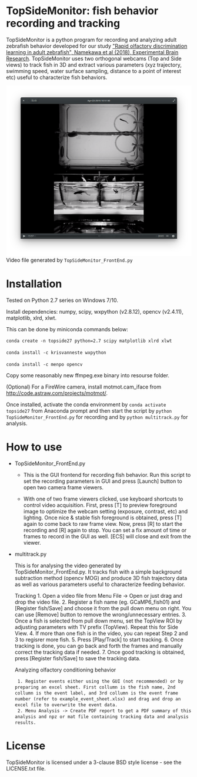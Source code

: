 TopSideMonitor: fish behavior recording and tracking
====================================================

TopSideMonitor is a python program for recording and analyzing adult zebrafish behavior developed for our study ["Rapid olfactory discrimination learning in adult zebrafish", Namekawa et al (2018), Experimental Brain Research](https://rdcu.be/4bM2). TopSideMonitor uses two orthogonal webcams (Top and Side views) to track fish in 3D and extract various parameters (xyz trajectory, swimming speed, water surface sampling, distance to a point of interest etc) useful to characterize fish behaviors.

![Sample video](https://github.com/i-namekawa/TopSideMonitor/blob/master/resources/Screenshot%20from%202018-08-15%2004.03.37.png)
Video file generated by `TopSideMonitor_FrontEnd.py`

# Installation

Tested on Python 2.7 series on Windows 7/10. 

Install dependencies: numpy, scipy, wxpython (v2.8.12), opencv (v2.4.11), matplotlib, xlrd, xlwt.

This can be done by miniconda commands below:

```
conda create -n topside27 python=2.7 scipy matplotlib xlrd xlwt

conda install -c krisvanneste wxpython

conda install -c menpo opencv
```

Copy some reasonably new ffmpeg.exe binary into resourse folder.

(Optional)
For a FireWire camera, install motmot.cam_iface from http://code.astraw.com/projects/motmot/.

Once installed, activate the conda environment by `conda activate topside27` from Anaconda prompt and then start the script by `python TopSideMonitor_FrontEnd.py` for recording and by `python multitrack.py` for analysis.


# How to use

* TopSideMonitor_FrontEnd.py

  - This is the GUI frontend for recording fish behavior. Run this script to set the recording parameters in GUI and press [Launch] button to open two camera frame viewers.
   
  - With one of two frame viewers clicked, use keyboard shortcuts to control video acquisition. First, press [T] to preview foreground image to optimize the webcam setting (exposure, contrast, etc) and lighting. Once nice & stable fish foreground is obtained, press [T] again to come back to raw frame view. Now, press [R] to start the recording and [R] again to stop. You can set a fix amount of time or frames to record in the GUI as well. [ECS] will close and exit from the viewer.


* multitrack.py

   This is for analysing the video generated by TopSideMonitor_FrontEnd.py. It tracks fish with a simple background subtraction method (opencv MOG) and produce 3D fish trajectory data as well as various parameters useful to characterize feeding behavior.
     
     Tracking
       1. Open a video file from Menu File -> Open or just drag and drop the video file.
       2. Register a fish name (eg. GCaMP6_fish01) and [Register fish/Save] and choose it from the pull down menu on right. You can use [Remove] button to remove the wrong/unnecessary entries.
       3. Once a fish is selected from pull down menu, set the TopView ROI by adjusting parameters with TV prefix (TopView). Repeat this for Side View.
       4. If more than one fish is in the video, you can repeat Step 2 and 3 to regisrer more fish.
       5. Press [Play/Track] to start tracking.
       6. Once tracking is done, you can go back and forth the frames and manually correct the tracking data if needed.
       7. Once good tracking is obtained, press [Register fish/Save] to save the tracking data.

    Analyzing olfactory conditioning behavior

       1. Register events either using the GUI (not recommended) or by preparing an excel sheet. First collumn is the fish name, 2nd collumn is the event label, and 3rd collumn is the event frame number (refer to example_event_sheet.xlsx) and drag and drop an excel file to overwrite the event data.
       2. Menu Analysis -> Create PDF report to get a PDF summary of this analysis and npz or mat file containing tracking data and analysis results.


License
=======

TopSideMonitor is licensed under a 3-clause BSD style license - see the LICENSE.txt file.
